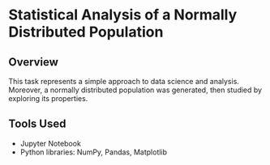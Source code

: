 # Statistical Analysis of a Normally Distributed Population

## Overview
This task represents a simple approach to data science and analysis. Moreover, a normally distributed population was generated, then studied by exploring its properties. 

## Tools Used
- Jupyter Notebook
- Python libraries: NumPy, Pandas, Matplotlib
